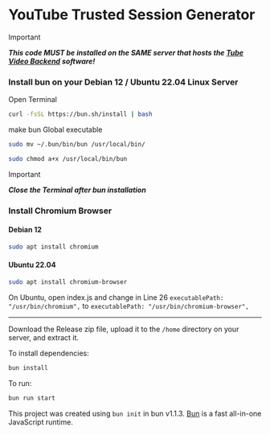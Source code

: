# YouTube Trusted Session Generator

> [!IMPORTANT]  
> ***This code MUST be installed on the SAME server that hosts the [Tube Video Backend](https://github.com/PureDevLabs/TubeVideoBackend) software!***

### Install bun on your Debian 12 / Ubuntu 22.04 Linux Server

Open Terminal

```bash
curl -fsSL https://bun.sh/install | bash
```

make bun Global executable

```bash
sudo mv ~/.bun/bin/bun /usr/local/bin/
```

```bash
sudo chmod a+x /usr/local/bin/bun
```

> [!IMPORTANT]  
> ***Close the Terminal after bun installation***


### Install Chromium Browser

#### Debian 12
```bash
sudo apt install chromium
```

#### Ubuntu 22.04
```bash
sudo apt install chromium-browser
```

On Ubuntu, open index.js and change in Line 26 `executablePath: "/usr/bin/chromium",` to `executablePath: "/usr/bin/chromium-browser",`

---

Download the Release zip file, upload it to the `/home` directory on your server, and extract it.


To install dependencies:

```bash
bun install
```

To run:

```bash
bun run start
```

This project was created using `bun init` in bun v1.1.3. [Bun](https://bun.sh) is a fast all-in-one JavaScript runtime.
